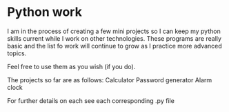# Python work


I am in the process of creating a few mini projects so I can keep my python skills current while I work on other technologies. These programs are really basic and the list fo work will continue to grow as I practice more advanced topics.

Feel free to use them as you wish (if you do).

The projects so far are as follows:
Calculator
Password generator
Alarm clock

For further details on each see each corresponding .py file

